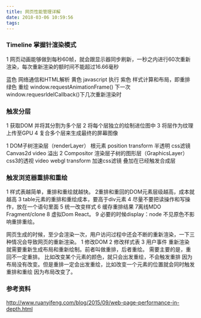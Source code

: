 ```yaml
---
title: 网页性能管理详解
date: 2018-03-06 10:59:56
tags:
---
```


### Timeline 掌握针渲染模式

1 网页动画能够做到每秒60帧，就会跟显示器同步刷新，一秒之内进行60次重新渲染，每次重新渲染的额时间不能超过16.66毫秒

蓝色 网络通信和HTML解析
黄色 javascript 执行
紫色 样式计算和布局，即重排
绿色 重绘
window.requestAnimationFrame() 下一次
window.requesrldelCallback()下几次重新渲染时

<!-- more -->

### 触发分层

1 获取DOM 并将其分割为多个层
2 将每个层独立的绘制进位图中
3 将层作为纹理上传至GPU
4 复合多个层来生成最终的屏幕图像


1 DOM子树渲染层（renderLayer）
根元素 position transform 半透明 css滤镜 Canvas2d video 溢出
2 Compositor 渲染层子树的图形层（GraphicsLayer）
css3的透视 video webgl transform 加速css滤镜 叠加在已经触发合成层


### 触发浏览器重排和重绘

1 样式表越简单，重排和重绘就越快。
2重排和重回的DOM元素层级越高，成本就越高
3 table元素的重排和重绘成本，要高于div元素
4 尽量不要把读操作和写操作，放在一个语句里面
5 统一改变样式
6 缓存重排结果
7离线MDO Fragment/clone
8 虚拟Dom React。
9 必要的时候display：node 不见原色不影响重排重绘。


网页生成的时候，至少会渲染一次，用户访问过程中还会不断的重新渲染，一下三种情况会导致网页的重新渲染。
1 修改DOM
2 修改样式表
3 用户事件
重新渲染 就需要重新生成布局和重新绘制。前者叫做重排，后者重绘。
需要主要的是，重回不一定重排。 比如改变某个元素的颜色，就只会出发重绘，不会触发重排 因为布局没有改变。但是重排一定会出发重绘，比如改变一个元素的位置就会同时触发 重排和重绘 因为布局改变了。

###  参考资料

http://www.ruanyifeng.com/blog/2015/09/web-page-performance-in-depth.html









